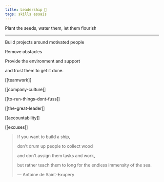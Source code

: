 ```yaml
---
title: Leadership 🌱
tags: skills essais
---
```


Plant the seeds, water them, let them flourish 

---

Build projects around motivated people

Remove obstacles

Provide the environment and support

and trust them to get it done.

 
[[teamwork]]

[[company-culture]]

[[to-run-things-dont-fuss]]

[[the-great-leader]]

[[accountability]]

[[excuses]]

> If you want to build a ship, 
> 
> don't drum up people to collect wood 
> 
> and don't assign them tasks and work, 
> 
> but rather teach them to long for the endless immensity of the sea. 
> 
> — Antoine de Saint-Exupery


